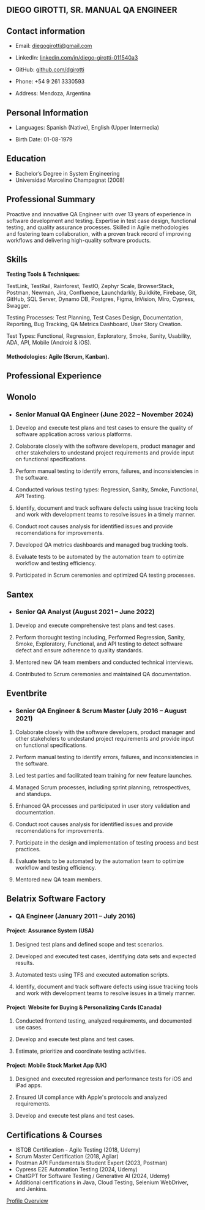  DIEGO GIROTTI,  SR. MANUAL QA ENGINEER
------------------------------------------------------------------------------------------------------------------------------------------------------------------------------------------------------------------------------
Contact information
------------------------------------------------------------------------------------------------------------------------------------------------------------------------------------------------------------------------------

- Email: diegogirotti@gmail.com

- LinkedIn: [linkedin.com/in/diego-girotti-011540a3](https://www.linkedin.com/in/diego-girotti-011540a3/)

- GitHub: [github.com/dgirotti](https://github.com/dgirotti)

- Phone: +54 9 261 3330593

- Address: Mendoza, Argentina

**Personal Information**
---------------------------------------------------------------------------------------------------------------------------------------------------------------------------------------------------------------------------

- Languages: Spanish (Native), English (Upper Intermedia)

- Birth Date: 01-08-1979

**Education**
------------------------------------------------------------------------------------------------------------------------------------------------------------------------------------------------------------------------------

- Bachelor’s Degree in System Engineering
- Universidad Marcelino Champagnat (2008)

**Professional Summary** 
------------------------------------------------------------------------------------------------------------------------------------------------------------------------------------------------------------------------------

Proactive and innovative QA Engineer with over 13 years of experience in software development and testing. Expertise in test case design, functional testing, and quality assurance processes. Skilled in Agile methodologies and fostering team collaboration, with a proven track record of improving workflows and delivering high-quality software products. 

**Skills**
------------------------------------------------------------------------------------------------------------------------------------------------------------------------------------------------------------------------------
**Testing Tools & Techniques:** 

TestLink, TestRail, Rainforest, TestIO, Zephyr Scale, BrowserStack, Postman, Newman, Jira, Confluence, Launchdarkly, Buildkite, Firebase, Git, GitHub, SQL Server, Dynamo DB, Postgres, Figma, InVision, Miro, Cypress, Swagger. 

Testing Processes: Test Planning, Test Cases Design, Documentation, Reporting, Bug Tracking, QA Metrics Dashboard, User Story Creation. 

Test Types: Functional, Regression, Exploratory, Smoke, Sanity, Usability, ADA, API, Mobile (Android & iOS). 

#### Methodologies: Agile (Scrum, Kanban). 

**Professional Experience** 
------------------------------------------------------------------------------------------------------------------------------------------------------------------------------------------------------------------------------
## **Wonolo**

- ### Senior Manual QA Engineer (June 2022 – November 2024)

1. Develop and execute test plans and test cases to ensure the quality of software application across various platforms.

2. Colaborate closely with the software developers, product manager and other stakeholers to undestand project requirements and provide input on functional specifications.

3. Perform manual testing to identify errors, failures, and inconsistencies in the software.

4. Conducted various testing types: Regression, Sanity, Smoke, Functional, API Testing.

5. Identify, document and track software defects using issue tracking tools and work with development teams to resolve issues in a timely manner.

6. Conduct root causes analysis for identified issues and provide recomendations for improvements.

7. Developed QA metrics dashboards and managed bug tracking tools.

8. Evaluate tests to be automated by the automation team to optimize workflow and testing efficiency.

9. Participated in Scrum ceremonies and optimized QA testing processes.

## **Santex**

- ### Senior QA Analyst (August 2021 – June 2022)

1. Develop and execute comprehensive test plans and test cases.

2. Perform thorought testing including, Performed Regression, Sanity, Smoke, Exploratory, Functional, and API testing to detect software defect and ensure adherence to quality standards.

3. Mentored new QA team members and conducted technical interviews.

4. Contributed to Scrum ceremonies and maintained QA documentation.


## **Eventbrite**

- ### Senior QA Engineer & Scrum Master (July 2016 – August 2021)

1. Colaborate closely with the software developers, product manager and other stakeholers to undestand project requirements and provide input on functional specifications.

2. Perform manual testing to identify errors, failures, and inconsistencies in the software.

3. Led test parties and facilitated team training for new feature launches.

4. Managed Scrum processes, including sprint planning, retrospectives, and standups.

5. Enhanced QA processes and participated in user story validation and documentation.

6. Conduct root causes analysis for identified issues and provide recomendations for improvements. 

7. Participate in the design and implementation of testing process and best practices.

8. Evaluate tests to be automated by the automation team to optimize workflow and testing efficiency.

9. Mentored new QA team members.

## **Belatrix Software Factory**

- ### QA Engineer (January 2011 – July 2016)

#### Project: Assurance System (USA)

1. Designed test plans and defined scope and test scenarios.

2. Developed and executed test cases, identifying data sets and expected results.

3. Automated tests using TFS and executed automation scripts.

4. Identify, document and track software defects using issue tracking tools and work with development teams to resolve issues in a timely manner.

#### Project: Website for Buying & Personalizing Cards (Canada)

1. Conducted frontend testing, analyzed requirements, and documented use cases.

2. Develop and execute test plans and test cases.

3. Estimate, prioritize and coordinate testing activities.

#### Project: Mobile Stock Market App (UK)

1. Designed and executed regression and performance tests for iOS and iPad apps.

2. Ensured UI compliance with Apple's protocols and analyzed requirements.

3. Develop and execute test plans and test cases.

**Certifications & Courses** 
-------------------------------------------------------------------------------------------------------------------------------------------------------------------------------------------------------------------------------

- ISTQB Certification - Agile Testing (2018, Udemy)
- Scrum Master Certification (2018, Agilar)
- Postman API Fundamentals Student Expert (2023, Postman)
- Cypress E2E Automation Testing (2024, Udemy)
- ChatGPT for Software Testing / Generative AI (2024, Udemy)
- Additional certifications in Java, Cloud Testing, Selenium WebDriver, and Jenkins.

[Profile Overview](https://github.com/dgirotti/dgirotti/blob/main/Diego%20Girotti%20Professional%20Overview.pdf)
